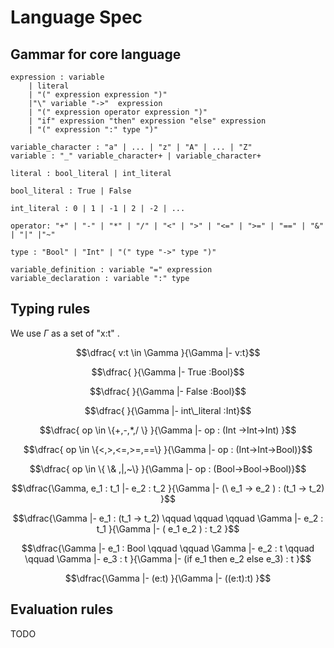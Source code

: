 # Language Spec

## Gammar for core language

```ebnf
expression : variable
    | literal 
    | "(" expression expression ")"
    |"\" variable "->"  expression
    | "(" expression operator expression ")"
    | "if" expression "then" expression "else" expression
    | "(" expression ":" type ")"

variable_character : "a" | ... | "z" | "A" | ... | "Z"
variable : "_" variable_character+ | variable_character+

literal : bool_literal | int_literal

bool_literal : True | False

int_literal : 0 | 1 | -1 | 2 | -2 | ...

operator: "+" | "-" | "*" | "/" | "<" | ">" | "<=" | ">=" | "==" | "&" | "|" |"~"

type : "Bool" | "Int" | "(" type "->" type ")"

variable_definition : variable "=" expression
variable_declaration : variable ":" type
```

## Typing rules 

We use $\Gamma$ as a set of "x:t" .

$$\dfrac{ v:t \in \Gamma }{\Gamma |- v:t}$$

$$\dfrac{ }{\Gamma |- True :Bool}$$

$$\dfrac{ }{\Gamma |- False :Bool}$$

$$\dfrac{ }{\Gamma |- int\_literal :Int}$$

$$\dfrac{ op \in \{+,-,*,/ \} }{\Gamma |- op : (Int ->Int->Int) }$$

$$\dfrac{ op \in \{<,>,<=,>=,==\} }{\Gamma |- op : (Int->Int->Bool)}$$

$$\dfrac{ op \in \{ \& ,|,~\} }{\Gamma |- op : (Bool->Bool->Bool)}$$

$$\dfrac{\Gamma, e_1 : t_1 |- e_2 : t_2 }{\Gamma |- (\ e_1 ->  e_2 ) : (t_1 -> t_2) }$$

$$\dfrac{\Gamma |- e_1 : (t_1 -> t_2)   \qquad \qquad \qquad \Gamma |- e_2 : t_1 }{\Gamma |- ( e_1 e_2 ) : t_2 }$$

$$\dfrac{\Gamma |- e_1 : Bool \qquad \qquad \Gamma |- e_2 : t \qquad \qquad \Gamma |- e_3 : t  }{\Gamma |- (if e_1 then e_2 else e_3) : t }$$

$$\dfrac{\Gamma |- (e:t) }{\Gamma |- ((e:t):t) }$$


## Evaluation rules

TODO

